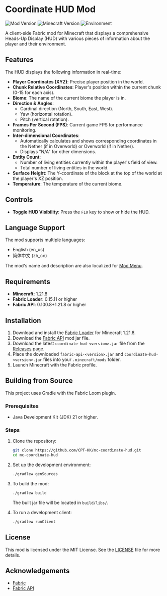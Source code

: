 # Coordinate HUD Mod

![Mod Version](https://img.shields.io/badge/version-1.0.0-blue) ![Minecraft Version](https://img.shields.io/badge/minecraft-1.21.8-brightgreen) ![Environment](https://img.shields.io/badge/environment-client-orange)

A client-side Fabric mod for Minecraft that displays a comprehensive Heads-Up Display (HUD) with various pieces of information about the player and their environment.

## Features

The HUD displays the following information in real-time:

- **Player Coordinates (XYZ)**: Precise player position in the world.
- **Chunk Relative Coordinates**: Player's position within the current chunk (0-15 for each axis).
- **Biome**: The name of the current biome the player is in.
- **Direction & Angles**:
  - Cardinal direction (North, South, East, West).
  - Yaw (horizontal rotation).
  - Pitch (vertical rotation).
- **Frames Per Second (FPS)**: Current game FPS for performance monitoring.
- **Inter-dimensional Coordinates**:
  - Automatically calculates and shows corresponding coordinates in the Nether (if in Overworld) or Overworld (if in Nether).
  - Displays "N/A" for other dimensions.
- **Entity Count**:
  - Number of living entities currently within the player's field of view.
  - Total number of living entities in the world.
- **Surface Height**: The Y-coordinate of the block at the top of the world at the player's XZ position.
- **Temperature**: The temperature of the current biome.

## Controls

- **Toggle HUD Visibility**: Press the `F10` key to show or hide the HUD.

## Language Support

The mod supports multiple languages:

- English (en_us)
- 简体中文 (zh_cn)

The mod's name and description are also localized for [Mod Menu](https://github.com/TerraformersMC/ModMenu).

## Requirements

- **Minecraft**: 1.21.8
- **Fabric Loader**: 0.15.11 or higher
- **Fabric API**: 0.100.8+1.21.8 or higher

## Installation

1. Download and install the [Fabric Loader](https://fabricmc.net/use/) for Minecraft 1.21.8.
2. Download the [Fabric API](https://www.curseforge.com/minecraft/mc-mods/fabric-api) mod jar file.
3. Download the latest `coordinate-hud-<version>.jar` file from the [Releases](https://github.com/CPT-KK/mc-coordinate-hud/releases) page.
4. Place the downloaded `fabric-api-<version>.jar` and `coordinate-hud-<version>.jar` files into your `.minecraft/mods` folder.
5. Launch Minecraft with the Fabric profile.

## Building from Source

This project uses Gradle with the Fabric Loom plugin.

### Prerequisites

- Java Development Kit (JDK) 21 or higher.

### Steps

1. Clone the repository:
   ```bash
   git clone https://github.com/CPT-KK/mc-coordinate-hud.git
   cd mc-coordinate-hud
   ```
2. Set up the development environment:
   ```bash
   ./gradlew genSources
   ```
3. To build the mod:
   ```bash
   ./gradlew build
   ```
   The built jar file will be located in `build/libs/`.

4. To run a development client:
   ```bash
   ./gradlew runClient
   ```

## License

This mod is licensed under the MIT License. See the [LICENSE](LICENSE) file for more details.

## Acknowledgements

- [Fabric](https://fabricmc.net/)
- [Fabric API](https://github.com/FabricMC/fabric)